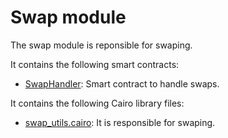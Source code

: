 # Swap module

The swap module is reponsible for swaping.

It contains the following smart contracts:

- [SwapHandler](https://github.com/keep-starknet-strange/gojo/blob/main/src/swap/swap_handler): Smart contract to handle swaps.

It contains the following Cairo library files:

- [swap_utils.cairo](https://github.com/keep-starknet-strange/gojo/blob/main/src/swap/swap_utils.cairo): It is responsible for swaping.
